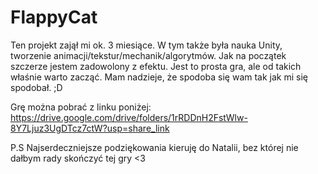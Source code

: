# FlappyCat
Ten projekt zajął mi ok. 3 miesiące.
W tym także była nauka Unity, tworzenie animacji/tekstur/mechanik/algorytmów.
Jak na początek szczerze jestem zadowolony z efektu.
Jest to prosta gra, ale od takich właśnie warto zacząć.
Mam nadzieje, że spodoba się wam tak jak mi się spodobał. ;D

Grę można pobrać z linku poniżej:
https://drive.google.com/drive/folders/1rRDDnH2FstWlw-8Y7Ljuz3UgDTcz7ctW?usp=share_link

P.S 
Najserdeczniejsze podziękowania kieruję do Natalii, bez której nie dałbym rady skończyć tej gry <3
